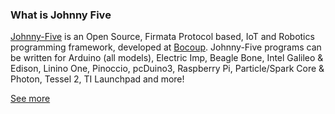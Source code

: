 ### What is Johnny Five

[Johnny-Five](http://johnny-five.io/) is an Open Source, Firmata Protocol based, IoT and Robotics programming framework, developed at [Bocoup](http://bocoup.com/). Johnny-Five programs can be written for Arduino (all models), Electric Imp, Beagle Bone, Intel Galileo & Edison, Linino One, Pinoccio, pcDuino3, Raspberry Pi, Particle/Spark Core & Photon, Tessel 2, TI Launchpad and more!

[See more](https://github.com/rwaldron/johnny-five)